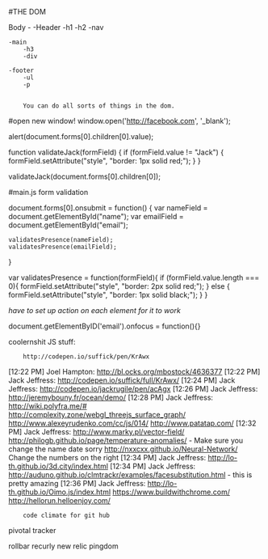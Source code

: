 #THE DOM

Body -
	-Header
		-h1
		-h2
		-nav
	
	-main
		-h3
		-div

	-footer
		-ul
		-p


		You can do all sorts of things in the dom.
#open new window!
	window.open('http://facebook.com', '_blank');

alert(document.forms[0].children[0].value);

function validateJack(formField) {
	if (formField.value != "Jack") {
	formField.setAttribute("style", "border: 1px solid red;");
	}
}

validateJack(document.forms[0].children[0]);

#main.js form validation

document.forms[0].onsubmit = function() {
	var nameField = document.getElementById("name");
	var emailField = document.getElementById("email");

	validatesPresence(nameField);
	validatesPresence(emailField);

}

var validatesPresence = function(formField){
	if (formField.value.length === 0){
		formField.setAttribute("style", "border: 2px solid red;");
	} else {
		formField.setAttribute("style", "border: 1px solid black;");
	}
}

*have to set up action on each element for it to work*

document.getElementByID('email').onfocus = function(){}

coolernshit JS stuff:

		http://codepen.io/suffick/pen/KrAwx
[12:22 PM] Joel Hampton: http://bl.ocks.org/mbostock/4636377
[12:22 PM] Jack Jeffress: http://codepen.io/suffick/full/KrAwx/
[12:24 PM] Jack Jeffress: http://codepen.io/jackrugile/pen/acAgx
[12:26 PM] Jack Jeffress: http://jeremybouny.fr/ocean/demo/
[12:28 PM] Jack Jeffress: http://wiki.polyfra.me/#
		http://complexity.zone/webgl_threejs_surface_graph/
		http://www.alexeyrudenko.com/cc/js/014/
		http://www.patatap.com/
[12:32 PM] Jack Jeffress: http://www.marky.pl/vector-field/
		http://philogb.github.io/page/temperature-anomalies/ - Make sure you change the name
		date sorry
		http://nxxcxx.github.io/Neural-Network/
		Change the numbers on the right
[12:34 PM] Jack Jeffress: http://lo-th.github.io/3d.city/index.html
[12:34 PM] Jack Jeffress: http://auduno.github.io/clmtrackr/examples/facesubstitution.html - this is pretty amazing
[12:36 PM] Jack Jeffress: http://lo-th.github.io/Oimo.js/index.html
		https://www.buildwithchrome.com/
		http://hellorun.helloenjoy.com/


		code climate for git hub

pivotal tracker

rollbar
recurly
new relic
pingdom